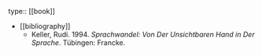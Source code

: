 type:: [[book]]

- [[bibliography]]
	- Keller, Rudi. 1994. *Sprachwandel: Von Der Unsichtbaren Hand in Der Sprache*. Tübingen: Francke.